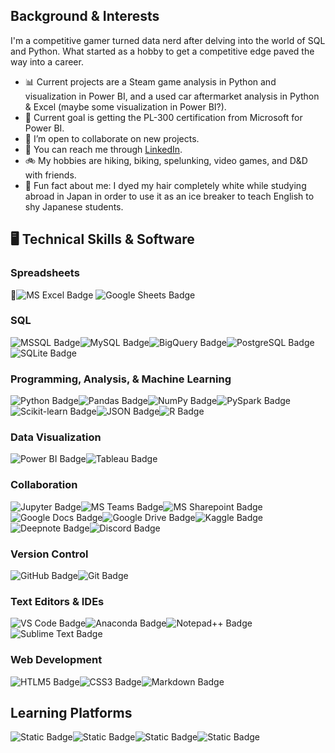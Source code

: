 ## Background & Interests
I'm a competitive gamer turned data nerd after delving into the world of SQL and Python. What started as a hobby to get a competitive edge paved the way into a career.
- 📊 Current projects are a Steam game analysis in Python and visualization in Power BI, and a used car aftermarket analysis in Python & Excel (maybe some visualization in Power BI?).
- 🥅 Current goal is getting the PL-300 certification from Microsoft for Power BI.
- 👯 I’m open to collaborate on new projects.
- 📝 You can reach me through [LinkedIn](https://www.linkedin.com/in/josephhmltn/).
- 🚲 My hobbies are hiking, biking, spelunking, video games, and D&D with friends.
- 🎉 Fun fact about me: I dyed my hair completely white while studying abroad in Japan in order to use it as an ice breaker to teach English to shy Japanese students.

## 🖥️ Technical Skills & Software

### Spreadsheets
👑![MS Excel Badge](https://img.shields.io/badge/MS%20Excel-green?style=for-the-badge&logo=microsoftexcel&labelColor=black&color=%23217346)
![Google Sheets Badge](https://img.shields.io/badge/Google%20Sheets-black?style=for-the-badge&logo=googlesheets&labelColor=black&color=%2334A853)

### SQL

![MSSQL Badge](https://img.shields.io/badge/MSSQL%20Server-black?style=for-the-badge&logo=microsoftsqlserver&labelColor=black&color=%23CC2927)![MySQL Badge](https://img.shields.io/badge/MySQL-black?style=for-the-badge&logo=mysql&labelColor=black&color=%234479A1)![BigQuery Badge](https://img.shields.io/badge/BigQuery-black?style=for-the-badge&logo=googlebigquery&labelColor=black&color=%23669DF6)![PostgreSQL Badge](https://img.shields.io/badge/Postgresql-black?style=for-the-badge&logo=postgresql&labelColor=black&color=%234169E1)![SQLite Badge](https://img.shields.io/badge/sqlite-black?style=for-the-badge&logo=sqlite&labelColor=black&color=%23003B57)

### Programming, Analysis, & Machine Learning

![Python Badge](https://img.shields.io/badge/Python-blue?style=for-the-badge&logo=python&labelColor=black&color=%233776AB)![Pandas Badge](https://img.shields.io/badge/pandas-black?style=for-the-badge&logo=pandas&labelColor=black&color=%23150458)![NumPy Badge](https://img.shields.io/badge/NumPy-black?style=for-the-badge&logo=numpy&labelColor=black&color=%23013243)![PySpark Badge](https://img.shields.io/badge/pyspark-blue?style=for-the-badge&logo=apachespark&labelColor=black&color=%23E25A1C)![Scikit-learn Badge](https://img.shields.io/badge/scikitlearn-black?style=for-the-badge&logo=scikitlearn&labelColor=black&color=%23F7931E)![JSON Badge](https://img.shields.io/badge/JSON-black?style=for-the-badge&logo=json&labelColor=black&color=%23000000)![R Badge](https://img.shields.io/badge/R-black?style=for-the-badge&logo=r&labelColor=black&color=%23276DC3)

### Data Visualization

![Power BI Badge](https://img.shields.io/badge/Power%20BI-yellow?style=for-the-badge&logo=powerbi&labelColor=black&color=%23F2C811)![Tableau Badge](https://img.shields.io/badge/Tableau-black?style=for-the-badge&logo=tableau&labelColor=black&color=%23E97627)

### Collaboration

![Jupyter Badge](https://img.shields.io/badge/Jupyter%20Notebooks-black?style=for-the-badge&logo=jupyter&labelColor=black&color=%23F37626)![MS Teams Badge](https://img.shields.io/badge/MS%20Teams-black?style=for-the-badge&logo=microsoftteams&labelColor=black&color=%236264A7)![MS Sharepoint Badge](https://img.shields.io/badge/MS%20sharepoint-blue?style=for-the-badge&logo=microsoftsharepoint&labelColor=black&color=%230078D4)![Google Docs Badge](https://img.shields.io/badge/Google%20Docs-black?style=for-the-badge&logo=googledocs&labelColor=black&color=%234285F4)![Google Drive Badge](https://img.shields.io/badge/Google%20Drive-black?style=for-the-badge&logo=googledrive&labelColor=black&color=%234285F4)![Kaggle Badge](https://img.shields.io/badge/Kaggle-black?style=for-the-badge&logo=kaggle&labelColor=black&color=%2320BEFF)![Deepnote Badge](https://img.shields.io/badge/deepnote-black?style=for-the-badge&logo=deepnote&labelColor=black&color=%233793EF)![Discord Badge](https://img.shields.io/badge/discord-blue?style=for-the-badge&logo=discord&labelColor=black&color=%235865F2)

### Version Control

![GitHub Badge](https://img.shields.io/badge/github-black?style=for-the-badge&logo=github&labelColor=black&color=%23181717)![Git Badge](https://img.shields.io/badge/git-black?style=for-the-badge&logo=git&labelColor=black&color=%23F05032)

### Text Editors & IDEs

![VS Code Badge](https://img.shields.io/badge/VS%20Code-black?style=for-the-badge&logo=visualstudiocode&labelColor=black&color=%23007ACC)![Anaconda Badge](https://img.shields.io/badge/Anaconda-black?style=for-the-badge&logo=anaconda&labelColor=black&color=%2344A833)![Notepad++ Badge](https://img.shields.io/badge/notepad%2B%2B-black?style=for-the-badge&logo=notepadplusplus&labelColor=black&color=%2390E59A)![Sublime Text Badge](https://img.shields.io/badge/sublime%20text-black?style=for-the-badge&logo=sublimetext&labelColor=black&color=%23FF9800)

### Web Development

![HTLM5 Badge](https://img.shields.io/badge/htlm5-black?style=for-the-badge&logo=html5&labelColor=black&color=%23E34F26)![CSS3 Badge](https://img.shields.io/badge/css3-black?style=for-the-badge&logo=css3&labelColor=black&color=%231572B6)![Markdown Badge](https://img.shields.io/badge/Markdown-black?style=for-the-badge&logo=markdown&labelColor=black&color=%23000000)

## Learning Platforms

![Static Badge](https://img.shields.io/badge/datacamp-black?style=for-the-badge&logo=datacamp&labelColor=black&color=%2303EF62)![Static Badge](https://img.shields.io/badge/coursera-black?style=for-the-badge&logo=coursera&labelColor=black&color=%230056D2)![Static Badge](https://img.shields.io/badge/freecodecamp-black?style=for-the-badge&logo=freecodecamp&labelColor=black&color=%230A0A23)![Static Badge](https://img.shields.io/badge/khan%20academy-blue?style=for-the-badge&logo=khanacademy&labelColor=black&color=%2314BF96)
